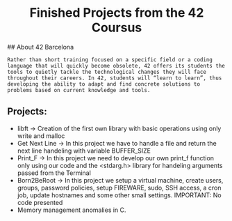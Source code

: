 <h1 align="center">
	Finished Projects from the 42 Coursus
</h1>
## About 42 Barcelona

	Rather than short training focused on a specific field or a coding language that will quickly become obsolete, 42 offers its students the tools to quietly tackle the technological changes they will face throughout their careers. In 42, students will “learn to learn”, thus developing the ability to adapt and find concrete solutions to problems based on current knowledge and tools.

## Projects:
* libft -> Creation of the first own library with basic operations using only write and malloc
* Get Next Line -> In this project we have to handle a file and return the next line handeling with variable BUFFER_SIZE
* Print_F -> In this project we need to develop our own print_f function only using our code and the <stdarg.h> library for handeling arguments passed from the Terminal
* Born2BeRoot -> In this project we setup a virtual machine, create users, groups, password policies, setup FIREWARE, sudo, SSH access, a cron job, update hostnames and some other small settings. IMPORTANT: No code presented
* Memory management anomalies in C.